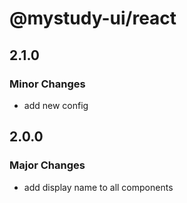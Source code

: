 # @mystudy-ui/react

## 2.1.0

### Minor Changes

- add new config

## 2.0.0

### Major Changes

- add display name to all components
